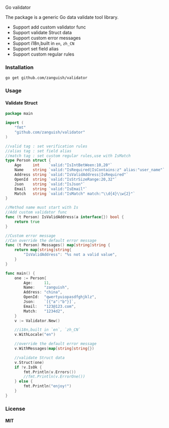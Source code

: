 Go validator

The package is a generic Go data validate  tool library.

- Support add custom validator func
- Support validate Struct data
- Support custom error messages
- Support i18n,built in `en`, `zh_CN`
- Support set field alias
- Support custom regular rules

### Installation 

```
go get github.com/zanguish/validator
```

### Usage

#### Validate Struct

```go
package main

import (
	"fmt"
	"github.com/zanguish/validator"
)

//valid tag : set verification rules
//alias tag : set field alias
//match tag : set custom regular rules,use with IsMatch
type Person struct {
	Age     int    `valid:"IsIntBetWeen:10,20"`
	Name    string `valid:"IsRequired|IsContains:z" alias:"user_name"`
	Address string `valid:"IsValidAddress|IsRequired"`
	OpenId  string `valid:"IsStrSizeRange:20,32"`
	Json    string `valid:"IsJson"`
	Email   string `valid:"IsEmail"`
	Match   string `valid:"IsMatch" match:"\\d{4}\\w{2}"`
}

//Method name must start with Is
//Add custom validator func
func (t Person) IsValidAddress(a interface{}) bool {
	return true
}

//Custom error message
//Can override the default error message
func (t Person) Messages() map[string]string {
	return map[string]string{
		"IsValidAddress": "%s not a valid value",
	}
}

func main() {
	one := Person{
		Age:     11,
		Name:    "zanguish",
		Address: "china",
		OpenId:  "qwertyuiopasdfghjklz",
		Json:    `[{"a":"b"}]`,
		Email:   "123@123.com",
		Match:   "1234d2",
	}
	v := Validator.New()

	//i18n,built in `en`, `zh_CN`
	v.WithLocale("en")

	//override the default error message
	v.WithMessages(map[string]string{})

	//validate Struct data
	v.Struct(one)
	if !v.IsOk {
		fmt.Println(v.Errors())
		//fmt.Println(v.ErrorOne())
	} else {
		fmt.Println("enjoy!")
	}
}

```

#### 

### License

#### MIT